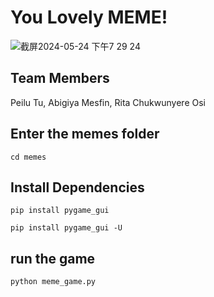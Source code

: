 # You Lovely MEME!

![截屏2024-05-24 下午7 29 24](https://github.com/peilutu/Team16_Hackathon/assets/85421108/25c79ab7-8fc6-42d3-86b7-473cc1303d3c)

## Team Members

Peilu Tu, Abigiya Mesfin, Rita Chukwunyere Osi

## Enter the memes folder

`cd memes`

## Install Dependencies

`pip install pygame_gui`

`pip install pygame_gui -U`

## run the game

`python meme_game.py`
